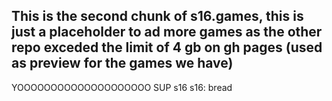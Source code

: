 ## This is the second chunk of s16.games, this is just a placeholder to ad more games as the other repo exceded the limit of 4 gb on gh pages (used as preview for the games we have)
YOOOOOOOOOOOOOOOOOOOO SUP s16
s16: bread
